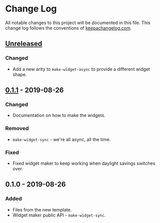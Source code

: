 # Change Log
All notable changes to this project will be documented in this file. This change log follows the conventions of [keepachangelog.com](http://keepachangelog.com/).

## [Unreleased]
### Changed
- Add a new arity to `make-widget-async` to provide a different widget shape.

## [0.1.1] - 2019-08-26
### Changed
- Documentation on how to make the widgets.

### Removed
- `make-widget-sync` - we're all async, all the time.

### Fixed
- Fixed widget maker to keep working when daylight savings switches over.

## 0.1.0 - 2019-08-26
### Added
- Files from the new template.
- Widget maker public API - `make-widget-sync`.

[Unreleased]: https://github.com/your-name/determinism/compare/0.1.1...HEAD
[0.1.1]: https://github.com/your-name/determinism/compare/0.1.0...0.1.1
